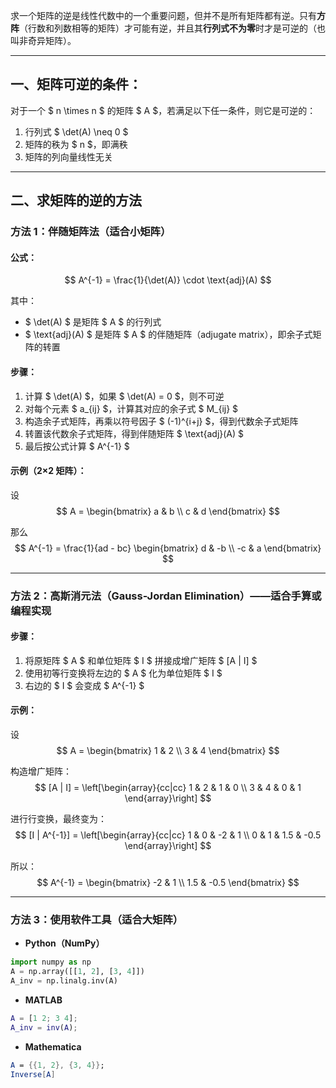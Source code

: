求一个矩阵的逆是线性代数中的一个重要问题，但并不是所有矩阵都有逆。只有**方阵**（行数和列数相等的矩阵）才可能有逆，并且其**行列式不为零**时才是可逆的（也叫非奇异矩阵）。

---

## 一、矩阵可逆的条件：

对于一个 $ n \times n $ 的矩阵 $ A $，若满足以下任一条件，则它是可逆的：

1. 行列式 $ \det(A) \neq 0 $
2. 矩阵的秩为 $ n $，即满秩
3. 矩阵的列向量线性无关

---

## 二、求矩阵的逆的方法

### 方法 1：伴随矩阵法（适合小矩阵）

#### 公式：
$$
A^{-1} = \frac{1}{\det(A)} \cdot \text{adj}(A)
$$

其中：

- $ \det(A) $ 是矩阵 $ A $ 的行列式
- $ \text{adj}(A) $ 是矩阵 $ A $ 的伴随矩阵（adjugate matrix），即余子式矩阵的转置

#### 步骤：

1. 计算 $ \det(A) $，如果 $ \det(A) = 0 $，则不可逆
2. 对每个元素 $ a_{ij} $，计算其对应的余子式 $ M_{ij} $
3. 构造余子式矩阵，再乘以符号因子 $ (-1)^{i+j} $，得到代数余子式矩阵
4. 转置该代数余子式矩阵，得到伴随矩阵 $ \text{adj}(A) $
5. 最后按公式计算 $ A^{-1} $

#### 示例（2×2 矩阵）：

设  
$$
A = \begin{bmatrix}
a & b \\
c & d
\end{bmatrix}
$$

那么  
$$
A^{-1} = \frac{1}{ad - bc} \begin{bmatrix}
d & -b \\
-c & a
\end{bmatrix}
$$

---

### 方法 2：高斯消元法（Gauss-Jordan Elimination）——适合手算或编程实现

#### 步骤：

1. 将原矩阵 $ A $ 和单位矩阵 $ I $ 拼接成增广矩阵 $ [A | I] $
2. 使用初等行变换将左边的 $ A $ 化为单位矩阵 $ I $
3. 右边的 $ I $ 会变成 $ A^{-1} $

#### 示例：

设  
$$
A = \begin{bmatrix}
1 & 2 \\
3 & 4
\end{bmatrix}
$$

构造增广矩阵：
$$
[A | I] = 
\left[\begin{array}{cc|cc}
1 & 2 & 1 & 0 \\
3 & 4 & 0 & 1
\end{array}\right]
$$

进行行变换，最终变为：
$$
[I | A^{-1}] = 
\left[\begin{array}{cc|cc}
1 & 0 & -2 & 1 \\
0 & 1 & 1.5 & -0.5
\end{array}\right]
$$

所以：
$$
A^{-1} = \begin{bmatrix}
-2 & 1 \\
1.5 & -0.5
\end{bmatrix}
$$

---

### 方法 3：使用软件工具（适合大矩阵）

- **Python（NumPy）**
```python
import numpy as np
A = np.array([[1, 2], [3, 4]])
A_inv = np.linalg.inv(A)
```

- **MATLAB**
```matlab
A = [1 2; 3 4];
A_inv = inv(A);
```

- **Mathematica**
```mathematica
A = {{1, 2}, {3, 4}};
Inverse[A]
```
